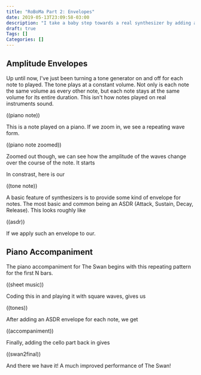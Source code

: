 ```yaml
---
title: "RoBoMa Part 2: Envelopes"
date: 2019-05-13T23:09:58-03:00
description: "I take a baby step towards a real synthesizer by adding amplitude envelopes for each note"
draft: true
Tags: []
Categories: []
---
```


## Amplitude Envelopes ##

Up until now, I've just been turning a tone generator on and off for each note to played.
The tone plays at a constant volume. Not only is each note the same volume as every other
note, but each note stays at the same volume for its entire duration. This isn't how
notes played on real instruments sound.

((piano note))

This is a note played on a piano. If we zoom in, we see a repeating wave form.

((piano note zoomed))

Zoomed out though, we can see how the amplitude of the waves change over the course of the 
note. It starts

In constrast, here is our

((tone note))

A basic feature of synthesizers is to provide some kind of envelope for notes. The most
basic and common being an ASDR (Attack, Sustain, Decay, Release). This looks roughly like

((asdr))

If we apply such an envelope to our. 

## Piano Accompaniment ##

The piano accompaniment for The Swan begins with this repeating pattern for the first N bars.

((sheet music))

Coding this in and playing it with square waves, gives us

((tones))

After adding an ASDR envelope for each note, we get

((accompaniment))

Finally, adding the cello part back in gives

((swan2final))

And there we have it! A much improved performance of The Swan! 

